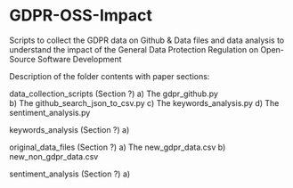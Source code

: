 # GDPR-OSS-Impact
Scripts to collect the GDPR data on Github &amp; Data files and data analysis to understand the impact of the General Data Protection Regulation on Open-Source Software Development

Description of the folder contents with paper sections:

data_collection_scripts (Section ?)
a) The gdpr_github.py  
b) The github_search_json_to_csv.py 
c) The keywords_analysis.py
d) The sentiment_analysis.py

keywords_analysis (Section ?)
a) 

original_data_files (Section ?)
a) The new_gdpr_data.csv
b) new_non_gdpr_data.csv

sentiment_analysis (Section ?)
a)

